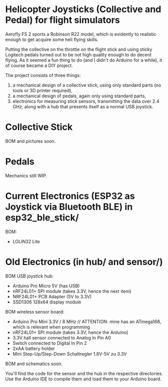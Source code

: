 # Helicopter Joysticks (Collective and Pedal) for flight simulators

Aerofly FS 2 sports a Robinson R22 model, which is evidently to realistic enough to get acquire some heli flying skills. 

Putting the collective on the throttle on the flight stick and using sticky Logitech pedals turned out to be not high quality enough to do decent flying. As it seemed a fun thing to do (and I didn't do Arduino for a while), it of course became a DIY project.

The project consists of three things:
1. a mechanical design of a collective stick, using only standard parts (no tools or 3D printer required),
2. a mechanical design of pedals, again only using standard parts,
3. electronics for measuring stick sensors, transmitting the data over 2.4 GHz, along with a hub that presents itself as a normal USB joystick.

# Collective Stick

BOM and pictures soon.

# Pedals 

Mechanics still WIP.

# Current Electronics (ESP32 as Joystick via Bluetooth BLE) in esp32_ble_stick/

BOM:
* LOLIN32 Lite

# Old Electronics (in hub/ and sensor/)

BOM USB joystick hub:
* Arduino Pro Micro 5V (has USB)
* nRF24L01+ SPI module (takes 3.3V, hence the next item)
* NRF24L01+ PCB Adapter (5V to 3.3V)
* SSD1306 128x64 display module

BOM wireless sensor board:
* Arduino Pro Mini 3.3V / 8 MHz  // ATTENTION: mine has an ATmega168, which is relevant when programming
* nRF24L01+ SPI module (takes 3.3V, hence the Arduino)
* 3.3V hall sensor connected to Analog In Pin A0
* Switch connected to Digital In Pin 2
* 2xAA battery holder
* Mini Step-Up/Step-Down Schaltregler 1.8V-5V zu 3.3V

BOM and schematics soon.

You'll find the code for the sensor and the hub in the respective directories. Use the Arduino IDE to compile them and load them to your Arduino board.
